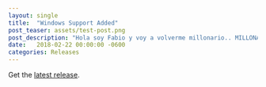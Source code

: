```yaml
---
layout: single
title:  "Windows Support Added"
post_teaser: assets/test-post.png
post_description: "Hola soy Fabio y voy a volverme millonario.. MILLONARIO"
date:   2018-02-22 00:00:00 -0600
categories: Releases
---
```


Get the [latest release](https://github.com/lexelby/inkstitch/releases/latest).

